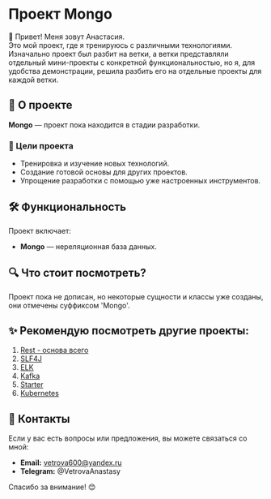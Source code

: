# Проект Mongo

👋 Привет! Меня зовут Анастасия.  
Это мой проект, где я тренируюсь с различными технологиями.
Изначально проект был разбит на ветки, а ветки представляли отдельный мини-проекты с конкретной функциональностью, но я, для удобства демонстрации, решила разбить его на отдельные проекты для каждой ветки.


## 🌟 О проекте
**Mongo** — проект пока находится в стадии разработки.

### 🎯 Цели проекта
- Тренировка и изучение новых технологий.
- Создание готовой основы для других проектов.
- Упрощение разработки с помощью уже настроенных инструментов.

## 🛠️ Функциональность
Проект включает:
- **Mongo** — нереляционная база данных.

## 🔍 Что стоит посмотреть?
Проект пока не дописан, но некоторые сущности и классы уже созданы, они отмечены суффиксом 'Mongo'.

## ✨ Рекомендую посмотреть другие проекты:
1. [Rest - основа всего](https://github.com/AnastasiyaVetrova/Rest)
2. [SLF4J](https://github.com/AnastasiyaVetrova/SLF4J)
3. [ELK](https://github.com/AnastasiyaVetrova/ELK)
4. [Kafka](https://github.com/AnastasiyaVetrova/Kafka)
5. [Starter](https://github.com/AnastasiyaVetrova/Starter)
6. [Kubernetes](https://github.com/AnastasiyaVetrova/Kubernetes)

## 🤝 Контакты
Если у вас есть вопросы или предложения, вы можете связаться со мной:
- **Email:** vetrova600@yandex.ru
- **Telegram:** @VetrovaAnastasy

Спасибо за внимание! 😊
